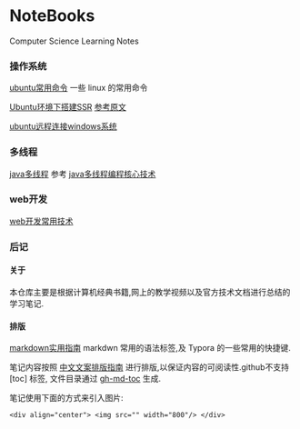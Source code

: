 # NoteBooks
 Computer Science Learning Notes 

### 操作系统

[ubuntu常用命令](https://github.com/Gugibv/NoteBooks/blob/master/docs/ubuntu%E5%B8%B8%E7%94%A8%E5%91%BD%E4%BB%A4.md)  一些 linux 的常用命令

[Ubuntu环境下搭建SSR](https://github.com/Gugibv/NoteBooks/blob/master/docs/Ubuntu%E7%8E%AF%E5%A2%83%E4%B8%8B%E6%90%AD%E5%BB%BASSR.md) [参考原文](https://blog.csdn.net/m0_37536414/article/details/84850078)

[ubuntu远程连接windows系统](https://github.com/Gugibv/NoteBooks/blob/master/docs/ubuntu%E8%BF%9C%E7%A8%8B%E8%BF%9E%E6%8E%A5windows%E7%B3%BB%E7%BB%9F.md)

### 多线程

[java多线程](https://github.com/Gugibv/NoteBooks/blob/master/docs/%E5%A4%9A%E7%BA%BF%E7%A8%8B.md)   参考 [java多线程编程核心技术](https://book.douban.com/subject/26555197/)

### web开发

 [web开发常用技术](https://github.com/Gugibv/NoteBooks/blob/master/docs/web%E5%BC%80%E5%8F%91%E5%B8%B8%E7%94%A8%E6%8A%80%E6%9C%AF.md)

### 后记

#### 关于

本仓库主要是根据计算机经典书籍,网上的教学视频以及官方技术文档进行总结的学习笔记.

#### 排版

[markdown实用指南](https://github.com/Gugibv/NoteBooks/blob/master/docs/Markdown%E5%AE%9E%E7%94%A8%E6%8C%87%E5%8D%97.md) markdwn 常用的语法标签,及 Typora 的一些常用的快捷键.

笔记内容按照 [中文文案排版指南](https://mazhuang.org/wiki/chinese-copywriting-guidelines/) 进行排版,以保证内容的可阅读性.github不支持 [toc] 标签, 文件目录通过 [gh-md-toc](https://github.com/ekalinin/github-markdown-toc) 生成.

笔记使用下面的方式来引入图片:

```
<div align="center"> <img src="" width="800"/> </div>
```



